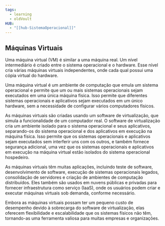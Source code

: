 ```yaml
---
tags:
  - learning
  - oldVoult
HUB:
  - "[[hub-SistemaOperacional]]"
---
```

## Máquinas Virtuais

Uma máquina virtual (VM) é similar a uma máquina real. Um nível intermediário é criado entre o sistema operacional e o hardware. Esse nível cria várias máquinas virtuais independentes, onde cada qual possui uma cópia virtual do hardware.


Uma máquina virtual é um ambiente de computação que emula um sistema operacional e permite que um ou mais sistemas operacionais sejam executados em uma única máquina física. Isso permite que diferentes sistemas operacionais e aplicativos sejam executados em um único hardware, sem a necessidade de configurar vários computadores físicos.

As máquinas virtuais são criadas usando um software de virtualização, que simula a funcionalidade de um computador real. O software de virtualização cria um ambiente isolado para o sistema operacional e seus aplicativos, separando-os do sistema operacional e dos aplicativos em execução na máquina física. Isso permite que os sistemas operacionais e aplicativos sejam executados sem interferir uns com os outros, e também fornece segurança adicional, uma vez que os sistemas operacionais e aplicativos em execução na máquina virtual estão isolados do sistema operacional hospedeiro.

As máquinas virtuais têm muitas aplicações, incluindo teste de software, desenvolvimento de software, execução de sistemas operacionais legados, consolidação de servidores e criação de ambientes de computação distribuídos. Eles também são usados em nuvens públicas e privadas para fornecer infraestrutura como serviço (IaaS), onde os usuários podem criar e executar máquinas virtuais sob demanda, conforme necessário.

Embora as máquinas virtuais possam ter um pequeno custo de desempenho devido à sobrecarga do software de virtualização, elas oferecem flexibilidade e escalabilidade que os sistemas físicos não têm, tornando-as uma ferramenta valiosa para muitas empresas e organizações.
